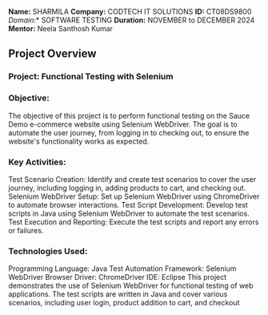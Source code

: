 **Name:** SHARMILA
**Company:** CODTECH IT SOLUTIONS
**ID:** CT08DS9800
*Domain:** SOFTWARE TESTING
**Duration:** NOVEMBER to DECEMBER 2024
**Mentor:** Neela Santhosh Kumar

## Project Overview 

### Project: Functional Testing with Selenium
### Objective:
The objective of this project is to perform functional testing on the Sauce Demo e-commerce website using Selenium WebDriver. The goal is to automate the user journey, from logging in to checking out, to ensure the website's functionality works as expected.


### Key Activities:
Test Scenario Creation: Identify and create test scenarios to cover the user journey, including logging in, adding products to cart, and checking out.
Selenium WebDriver Setup: Set up Selenium WebDriver using ChromeDriver to automate browser interactions.
Test Script Development: Develop test scripts in Java using Selenium WebDriver to automate the test scenarios.
Test Execution and Reporting: Execute the test scripts and report any errors or failures.


### Technologies Used:
Programming Language: Java
Test Automation Framework: Selenium WebDriver
Browser Driver: ChromeDriver
IDE: Eclipse 
This project demonstrates the use of Selenium WebDriver for functional testing of web applications. The test scripts are written in Java and cover various scenarios, including user login, product addition to cart, and checkout
